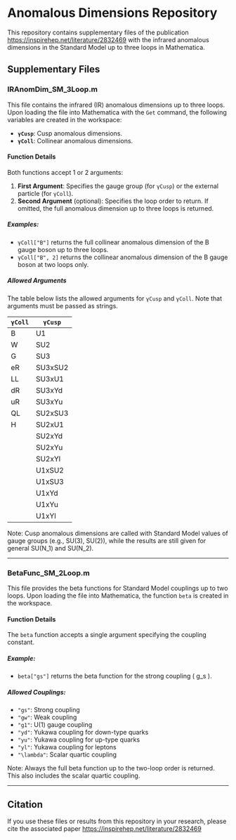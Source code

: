 # Anomalous Dimensions Repository

This repository contains supplementary files of the publication https://inspirehep.net/literature/2832469 with the infrared anomalous dimensions in the Standard Model up to three loops in Mathematica.

## Supplementary Files

### IRAnomDim_SM_3Loop.m
This file contains the infrared (IR) anomalous dimensions up to three loops. Upon loading the file into Mathematica with the `Get` command, the following variables are created in the workspace:

- **`γCusp`**: Cusp anomalous dimensions.
- **`γColl`**: Collinear anomalous dimensions.

#### Function Details
Both functions accept 1 or 2 arguments:

1. **First Argument**: Specifies the gauge group (for `γCusp`) or the external particle (for `γColl`).
2. **Second Argument** (optional): Specifies the loop order to return. If omitted, the full anomalous dimension up to three loops is returned.

##### Examples:
- `γColl["B"]` returns the full collinear anomalous dimension of the B gauge boson up to three loops.
- `γColl["B", 2]` returns the collinear anomalous dimension of the B gauge boson at two loops only.

##### Allowed Arguments
The table below lists the allowed arguments for `γCusp` and `γColl`. Note that arguments must be passed as strings.

| `γColl`    | `γCusp`         |
|------------|-----------------|
| B          | U1              |
| W          | SU2             |
| G          | SU3             |
| eR         | SU3xSU2         |
| LL         | SU3xU1          |
| dR         | SU3xYd          |
| uR         | SU3xYu          |
| QL         | SU2xSU3         |
| H          | SU2xU1          |
|            | SU2xYd          |
|            | SU2xYu          |
|            | SU2xYl          |
|            | U1xSU2          |
|            | U1xSU3          |
|            | U1xYd           |
|            | U1xYu           |
|            | U1xYl           |

Note: Cusp anomalous dimensions are called with Standard Model values of gauge groups (e.g., SU(3), SU(2)), while the results are still given for general SU(N_1) and SU(N_2).

---

### BetaFunc_SM_2Loop.m
This file provides the beta functions for Standard Model couplings up to two loops. Upon loading the file into Mathematica, the function `beta` is created in the workspace.

#### Function Details
The `beta` function accepts a single argument specifying the coupling constant.

##### Example:
- `beta["gs"]` returns the beta function for the strong coupling \( g_s \).

##### Allowed Couplings:
- `"gs"`: Strong coupling
- `"gw"`: Weak coupling
- `"g1"`: U(1) gauge coupling
- `"yd"`: Yukawa coupling for down-type quarks
- `"yu"`: Yukawa coupling for up-type quarks
- `"yl"`: Yukawa coupling for leptons
- `"\lambda"`: Scalar quartic coupling

Note: Always the full beta function up to the two-loop order is returned. This also includes the scalar quartic coupling. 

---

## Citation

If you use these files or results from this repository in your research, please cite the associated paper https://inspirehep.net/literature/2832469

